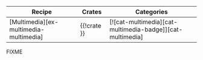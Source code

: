 | Recipe | Crates | Categories |
|--------|--------|------------|
| [Multimedia][ex-multimedia-multimedia] | {{!crate }} | [![cat-multimedia][cat-multimedia-badge]][cat-multimedia] |

<div class="hidden">
FIXME
</div>
